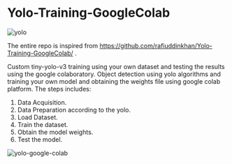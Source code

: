# Yolo-Training-GoogleColab
![yolo](https://gph.is/g/EqGnK9w)

The entire repo is inspired from https://github.com/rafiuddinkhan/Yolo-Training-GoogleColab/ .

Custom tiny-yolo-v3 training using your own dataset and testing the results using the google colaboratory.
Object detection using yolo algorithms and training your own model and obtaining the weights file using google colab 
platform.
The steps includes:

1. Data Acquisition.
2. Data Preparation according to the yolo.
3. Load Dataset.
4. Train the dataset.
5. Obtain the model weights.
6. Test the model.

![yolo-google-colab](https://user-images.githubusercontent.com/10113553/55483057-71968c00-5643-11e9-8f72-c013e9a40dc7.jpg)

